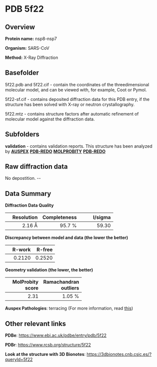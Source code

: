 # PDB 5f22

## Overview

**Protein name:** nsp8-nsp7

**Organism:** SARS-CoV

**Method:** X-Ray Diffraction

## Basefolder

5f22.pdb and 5f22.cif - contain the coordinates of the threedimensional molecular model, and can be viewed with, for example, Coot or Pymol.

5f22-sf.cif - contains deposited diffraction data for this PDB entry, if the structure has been solved with X-ray or neutron crystallography.

5f22.mtz - contains structure factors after automatic refinement of molecular model against the diffraction data.

## Subfolders





**validation** - contains validation reports. This structure has been analyzed by [**AUSPEX**](https://github.com/thorn-lab/coronavirus_structural_task_force/tree/master/pdb/nsp8-nsp7/SARS-CoV/5f22/validation/auspex) [**PDB-REDO**](https://github.com/thorn-lab/coronavirus_structural_task_force/tree/master/pdb/nsp8-nsp7/SARS-CoV/5f22/validation/pdb-redo) [**MOLPROBITY**](https://github.com/thorn-lab/coronavirus_structural_task_force/tree/master/pdb/nsp8-nsp7/SARS-CoV/5f22/validation/molprobity) [**PDB-REDO**](https://github.com/thorn-lab/coronavirus_structural_task_force/blob/master/pdb/nsp8-nsp7/SARS-CoV/5f22/validation/Xtriage_output.log) 

## Raw diffraction data

No depostition. --<br> 

## Data Summary
**Diffraction Data Quality**

|   | Resolution | Completeness| I/sigma |
|---|-------------:|----------------:|--------------:|
|   |2.16 Å|95.7  %|<img width=50/>59.30|

**Discrepancy between model and data (the lower the better)**

|   | **R-work**| **R-free**   
|---|-------------:|----------------:|           
||  0.2120|  0.2520|

**Geometry validation (the lower, the better)**

|   |**MolProbity<br>score**| **Ramachandran<br>outliers** 
|---|-------------:|----------------:|
||  2.31|  1.05 %|

**Auspex Pathologies**: terracing (For more information, read [this](https://github.com/thorn-lab/coronavirus_structural_task_force/blob/master/pdb/nsp8-nsp7/SARS-CoV/5f22/validation/auspex/5f22_auspex_comments.txt))

 



## Other relevant links 
**PDBe**:  https://www.ebi.ac.uk/pdbe/entry/pdb/5f22
 
**PDBr**: https://www.rcsb.org/structure/5f22 

**Look at the structure with 3D Bionotes**: https://3dbionotes.cnb.csic.es/?queryId=5f22


